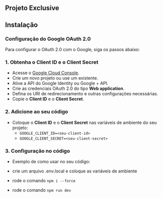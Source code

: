 ## Projeto Exclusive


## Instalação

### Configuração do Google OAuth 2.0

Para configurar o OAuth 2.0 com o Google, siga os passos abaixo:

### 1. Obtenha o **Client ID** e o **Client Secret**
- Acesse o [Google Cloud Console](https://console.cloud.google.com/).
- Crie um novo projeto ou use um existente.
- Ative a API do Google Identity ou Google + API.
- Crie as credenciais OAuth 2.0 do tipo **Web application**.
- Defina os URI de redirecionamento e outras configurações necessárias.
- Copie o **Client ID** e o **Client Secret**.

### 2. Adicione ao seu código
- Coloque o **Client ID** e o **Client Secret** nas variáveis de ambiente do seu projeto:
  - `GOOGLE_CLIENT_ID=<seu-client-id>`
  - `GOOGLE_CLIENT_SECRET=<seu-client-secret>`

### 3. Configuração no código
- Exemplo de como usar no seu código:

- crie um arquivo .env.local e coloque as variáveis de ambiente
- rode o comando `npm i --force`
- rode o comando `npm run dev`